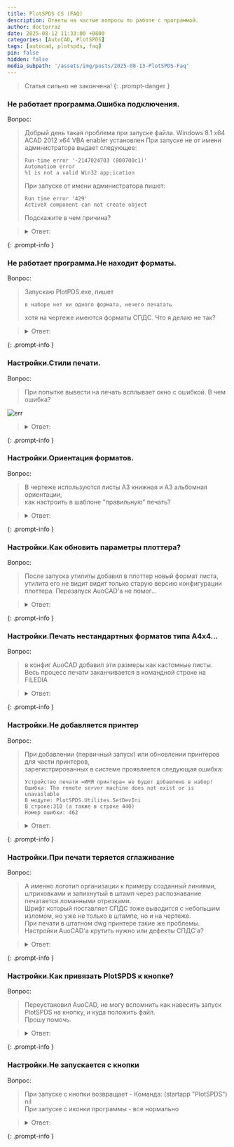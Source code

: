 ```yaml
---
title: PlotSPDS CS (FAQ)
description: Ответы на частые вопросы по работе с программой.
author: doctorraz
date: 2025-08-12 11:33:00 +0800
categories: [AutoCAD, PlotSPDS]
tags: [autocad, plotspds, faq]
pin: false
hidden: false
media_subpath: '/assets/img/posts/2025-08-13-PlotSPDS-Faq'
---
```


> Статья сильно не закончена!
{: .prompt-danger }

### Не работает программа.Ошибка подключения.

Вопрос:
> Добрый день такая проблема при запуске файла.
> Windows 8.1 x64 ACAD 2012 x64 VBA enabler установлен
> При запуске не от имени администратора выдает следующее:
> ```
> Run-time error '-2147024703 (800700c1)'
> Automatiom error
> %1 is not a valid Win32 app;ication
> ```
> При запуске от имени администратора пишет:
> ```
> Run time error '429'
> ActiveX component can not create object
> ```
> Подскажите в чем причина?

> <details><summary>Ответ: </summary>
> <p>
> 
> Происходит это из-за того, что программа не может подключиться к серверу МcCOM2<br/>
> Причин может быть несколько:
> <ol>
> <li> Не запущен СПДС CS <br/>
> - решение: запускать СПДС только родным ярлыком программы.</li>
> <li> Была удалена <br> предыдущая </br> версия СПДС ПОСЛЕ установки более новой версии. <br/>
> - решение: заново зарегистрировать библиотеку МcCOM2.dll, или переустановить СПДС.</li>
> <li> Запускается энаблер СПДС и не позволяет подключиться к серверу МcCOM2. <br/>
> - решение: т.к. у нас есть СПДС, то <i>mcsEnabler</i> не нужен,<br/>
> при закрытом AutoCAD, надо переименовать файл <b>mcsEnabler.dbx</b>, расположенный в <br/>
> <i>c:\Program Files\CSoft\СПДС GraphiCS ХХ\mgХxХХ\mcsEnabler.dbx</i></li>
> <li>Возможно PlotPDS и AutoCAD запущены из под разных учетных записей или с разными правами<br/>
> - решение: 
>     <ol>
>     <li> Прописать каталог программы печати в путях поиска AutoCAD </li>
>     <li> Для запуска программы из среды AutoCAD можно применить такой lisp:<br/>
>     (defun C:пч () (startapp "PlotSPDS.exe") (princ))</li>
>     </ol>
> </li>
> </ol>
> 
> </p>
> </details> 
{: .prompt-info }

### Не работает программа.Не находит форматы.

Вопрос:
> Запускаю PlotPDS.exe, пишет 
> ```
> в наборе нет ни одного формата, нечего печатать
>```
> хотя на чертеже имеются форматы СПДС.
> Что я делаю не так?

> <details><summary>Ответ: </summary>
> <p>
> 
> Если при этом нет никаких ошибок и сообщений, а форматы точно есть на чертеже, возможно запущено несколько экземпляров CAD (программа может подключаться только к одному).<br/>
> - решение: оставить в работе один экземпляр CAD
>
> </p>
> </details> 
{: .prompt-info }

###  Настройки.Стили печати.

Вопрос:
> При попытке вывести на печать всплывает окно с ошибкой. В чем ошибка?

![err](Err-stb.png)

> <details><summary>Ответ: </summary>
> <p>
> 
> Вы печатаете в <i>именованных</i> стилях, а программа может выводить на печать только в <i>цветозависимых</i>.
> 
> </p>
> </details> 
{: .prompt-info }
 
### Настройки.Ориентация форматов.

Вопрос:
> В чертеже используются листы А3 книжная и А3 альбомная ориентации, <br/>
как настроить в шаблоне "правильную" печать?

> <details><summary>Ответ: </summary>
> <p>
> 
> Никаких настроек в шаблоне производить не требуется<br/>
> В шаблоне задается только желательный формат, принтер и стиль печати<br/>
> Масштаб и <i>ориентация</i> определяются автоматически, по свойствам формата
> 
> </p>
> </details> 
{: .prompt-info }

### Настройки.Как обновить параметры плоттера? 

Вопрос:
> После запуска утилиты добавил в плоттер новый формат листа, \
> утилита его не видит видит только старую версию конфигурации плоттера. Перезапуск AuoCAD'а не помог...

> <details><summary>Ответ: </summary>
> <p>
> 
> В окне "Шаблоны" в правом верхнем углу кнопка, так и называется <b>Обновить принтеры</b>
> 
> </p>
> </details> 
{: .prompt-info }

### Настройки.Печать нестандартных форматов типа А4х4...

Вопрос:
> в конфиг AuoCAD добавил эти размеры как кастомные листы.\
> Весь процесс печати заканчивается в командной строке на FILEDIA

> <details><summary>Ответ: </summary>
> <p>
> 
> В настройке шаблонов программы надо каждому формату задать принтер, лист и т.д. (один раз)
> Двойным кликом по строке.<br/>
> Шаблонов можно сделать сколько угодно.
> 
> </p>
> </details> 
{: .prompt-info }

### Настройки.Не добавляется принтер

Вопрос:
> При добавлении (первичный запуск) или обновлении принтеров для части принтеров, \
> зарегистрированных в системе проявляется следующая ошибка:
> ```
> Устройство печати =ИМЯ принтера= не будет добавлено в набор!
> Ошибка: The remote server machine does not exist or is unavailable
> В модуле: PlotSPDS.Utilites.SetDevIni
> В строке:310 (а также в строке 440)
> Номер ошибки: 462
> ```

> <details><summary>Ответ: </summary>
> <p>
> 
> Программа не может добавить конфигурацию этого устройства печати в набор.<br/>
> Скорее всего не сможете напечатать на этом устройстве и руками.<br/>
> В остальном все должно работать нормально.
>
> </p>
> </details> 
{: .prompt-info }

### Настройки.При печати теряется сглаживание

Вопрос:
> А именно логотип организации к примеру созданный линиями, штриховками и запихнутый в штамп через распознавание печатается ломанными отрезками. \
> Шрифт который поставляет СПДС тоже выводится с небольшим изломом, но уже не только в штампе, но и на чертеже.\
> При печати в штатном dwg принтере такие же проблемы. Настройки AuoCAD'а крутить нужно или дефекты СПДС'а?

> <details><summary>Ответ: </summary>
> <p>
> 
> Проверить в чем проблема легко... <br/>
> Все взорвать и вывести на печать не запуская СПДС.. Только средствами AuoCAD.<br/>
> Осмелюсь предположить, что в настройках печати установлено черновое качество.<br/>
> Поставить "нормальное" и проверить.<br/>
>
> </p>
> </details> 
{: .prompt-info }

### Настройки.Как привязать PlotSPDS к кнопке?

Вопрос:
> Переустановил AuoCAD, не могу вспомнить как навесить запуск PlotSPDS на кнопку, и куда положить файл.\
> Прошу помочь.

> <details><summary>Ответ: </summary>
> <p>
>
> <ol>
> <li>кнопка или пункт меню:  <br/>
> <i>^C^C(startapp "PlotSPDS") </i> <li/>
> <li> лисп на алиас кнопок: <br/>
> <pre>
> (defun C:пч()
> (startapp "PlotSPDS.exe")
> (princ)
> )
> <pre/>
> PlotSPDS.exe скопировать  в каталог путей поиска файлов AutoCAD, (рабочих, вспомогательных, доверенных)
>  или добавить путь в пути поиска
> </li>
> </ol>
> 
> </p>
> </details> 
{: .prompt-info }



### Настройки.Не запускается с кнопки

Вопрос:
> При запуске с кнопки возвращает - Команда: (startapp "PlotSPDS") nil\
> При запуске с иконки программы - все нормально

> <details><summary>Ответ: </summary>
> <p>
> 
> Прописать папку с PlotSPDS в пути поиска AutoCAD и перезапустить.<br/>
> или скопировать программу в каталог который уже есть в путях поиска AutoCAD
>
> </p>
> </details> 
{: .prompt-info }



<!--
 
 
------------------------------------------------------
Unknown7 сентября 2017 г. в 17:58
Здравствуйте. PlotSPDS 1.2.33, Autocad 2016 СПДС 10. При печати через PDFCreator и просмотре файла через Foxit PhantomPDF вокруг текста появляются рамки. Подозреваю, что фантом распознает текст как комментарии. Раньше такого не было.
Скрытие комментариев в фантоме одноразово решает проблему.

Ответить

moleval7 сентября 2017 г. в 19:28
попробуй переменную EPDFSHX сделать 0

Ответить
Ответы

Unknown21 сентября 2017 г. в 15:42
Спасибо, помогло

> <details><summary>Ответ: </summary>
> <p>
> 
>
> </p>
> </details> 
{: .prompt-info }
------------------------------------------------------
Александр Куценко16 марта 2018 г. в 15:17
Андрей здравствуйте! Подскажите почему сортировка в данном файле происходит в порядке 2-3-1 ?? Что делаю не так?

https://drive.google.com/open?id=1IZSqiu7gePO35JcvNbts56bmTxyx72Ue
https://drive.google.com/open?id=1luxnJB2J7Fje4Bq_Zp-a8V-VEd_2HLdO

Ответить
Ответы

Александр Куценко16 марта 2018 г. в 15:18
Имею в виду сортировка листов при печати.
Вот к примеру получившийся ПДФ:
https://drive.google.com/open?id=1F3RmI3DSbx0gKp2etcGqAfNo_p66RsFz


doctorraz16 марта 2018 г. в 15:40
Что печатать? выберите "активную вкладку"
Очевидно, что при печати со всего документа, сортировка по координатам смысла не имеет, надо будет поправить
Спасибо.

Александр Куценко16 марта 2018 г. в 16:06
Да, с параметром "активная вкладка" сортирует правильно. Спасибо.

> <details><summary>Ответ: </summary>
> <p>
> 
>
> </p>
> </details> 
{: .prompt-info }
------------------------------------------------------
Денис16 декабря 2018 г. в 05:00
Добрый день!
Подскажите как работать с нестандартными размерами листа, создал в СПДС удлиненный А2 и в принтере создал такого же размера, как настроить чтобы программа сопоставляла их и корректно выводила на печать?
спасибо

Ответить
Ответы

doctorraz17 декабря 2018 г. в 10:29
запускаете программу (при запущенном АК и СПДС)
заходите в шаблоны
жмете кнопку обновить принтеры
потом в нужном шаблоне выбираете принтер и формат листа, такж е делаете остальные настройки.. масштаб, стиль печати, смещение

> <details><summary>Ответ: </summary>
> <p>
> 
>
> </p>
> </details> 
{: .prompt-info }
------------------------------------------------------

Денис1 августа 2019 г. в 07:25
Добрый день! все прекрасно работало, внезапно появилась такая ошибка
Ошибка "text" property is read-only
В модуле PlotSPDS.wndPlot.Form_Load
В строке 410
Номер ошибки 383
Autocad 2015 x64 + СПДС 10 x64
В чем может быть проблема? спасибо

Ответить
Ответы

doctorraz1 августа 2019 г. в 07:37
По всей видимости был удален шаблон печати или программа его не находит (скорее всего после аварийного или некорректного завершения работы программы)
В этом случае выпадающий список "Шаблон" будет пустой
Надо открыть список выбрать любой доступный шаблон и выйти из программы либо запустить печать.
Впоследствии ошибка не должна повториться.


Денис1 августа 2019 г. в 07:47
Точно! Спасибо! мог бы и сам догадаться))

> <details><summary>Ответ: </summary>
> <p>
> 
>
> </p>
> </details> 
{: .prompt-info }
------------------------------------------------------
Анонимный19 января 2023 г. в 19:24
Андрей, приветствую. Вопрос следующего характера, файл .dwg находится и редактируется на сетевом диске (локальная сеть), PlotSPDS не хочет его распечатывать в .pdf. Есть какие то решения, кроме переноса файла на компьютер?

Ответить
Ответы

Андрей19 января 2023 г. в 22:17
Подкдючай сетевой ресурс, как виртуальный диск (subst)
И открывай dwg с этого виртуального диска, должно получиться


Анонимный20 января 2023 г. в 12:53
Андрей, спасибо! Всё работает как надо 👍👍👍

> <details><summary>Ответ: </summary>
> <p>
> 
>
> </p>
> </details> 
{: .prompt-info }
------------------------------------------------------
Андрей30 декабря 2022 г. в 16:03
Встроенный защитник Win10 находит вирус.
Обнаружено: Trojan:Script/Wacatac.B!ml

Ответить
Ответы

doctorraz30 декабря 2022 г. в 20:54
Проверь на virustotal
Если и там найдет можно ж не пользоваться

Ответить

> <details><summary>Ответ: </summary>
> <p>
> 
>
> </p>
> </details> 
{: .prompt-info }
------------------------------------------------------
Unknown4 января 2017 г. в 15:44
Андрей приветствую! Поздравляю с НГ! Здоровья и финансового благополучия желаю!
С новым файлом PlotSPDS возникли сложности при попытке отправить на печать, всплывающее окно оповещает об ошибке - https://drive.google.com/open?id=0B3KF4JA-PbY5Y00zTGJxZzZwTEU.
AutoCAD естественно запускается через - CS Интегратор for AutoCAD.
Где искать проблему?
Спасибо!

Ответить
Ответы

doctorraz6 января 2017 г. в 10:30
Код программы не менялся
Сто раз уже обсуждалось... переименуй энаблер c:\Program Files\CSoft\СПДС GraphiCS 10\mgХХХХ\mcsEnabler.dbx
он запускается и блокирует работу МсСОМ

> <details><summary>Ответ: </summary>
> <p>
> 
>
> </p>
> </details> 
{: .prompt-info }
------------------------------------------------------
Unknown14 марта 2018 г. в 12:28
AutoCAD не запущен! Или с ним нет связи!
Ошибка: ActiveX component can't create object
В модуле: PlotSPDS.Ini.Main
В строке: 180
Номер ошибки: 429
PlotSPDS будет закрыт!

ОС: Windows 10
AutoCAD 2016, SPDS 10.

Ответить
Ответы

doctorraz16 марта 2018 г. в 15:44
Программа не может подключиться к AutoCAD.
К сожалению на Win10 протестировать возможности нет.
Возможно, причина в некорректной регистрации библиотек AutoCAD при его установке удалении.

> <details><summary>Ответ: </summary>
> <p>
> 
>
> </p>
> </details> 
{: .prompt-info }
------------------------------------------------------

Денис17 марта 2020 г. в 05:53
Добрый день!
Хмм.. "Приложение просмотра файлов ПДФ не установлено", чтобы это могло быть..
Акробат есть, PDF exchange есть, подскажите пожалуйста!

Ответить
Ответы

doctorraz17 марта 2020 г. в 08:06
Если просто вывести на печать средствами AutoCAD DWG to PDF файл PDF откроется?
В любом случае PlotSPDS отношения к этому не имеет, проверяйте ассоциации файлов PDF в системе.


Денис18 марта 2020 г. в 04:12
Да, так все открывает! Спасибо! надо искать причину

> <details><summary>Ответ: </summary>
> <p>
> 
>
> </p>
> </details> 
{: .prompt-info }
------------------------------------------------------
Ответить

Денис7 июня 2020 г. в 14:15
Добрый день!
А есть ли какая нибудь инструкция как научить программу печатать нестандартные размеры листов?

Ответить
Ответы

doctorraz7 июня 2020 г. в 14:25
Печатает форматы в соответствии с ГОСТ 2.301-68
Основные и производные форматы.
Что Вы понимаете под нестандартными форматами?

Ответить

Денис8 июня 2020 г. в 08:50
Например длинные А3 размерами 594х297, 594 это для того чтобы вписать в рулон шириной 594 мм.
Пробовал создавать новый формат в СПДС такого размера, нестандартный лист в DWG to PDF, но не получается чтобы программа их сопоставляла.

Ответить
Ответы

doctorraz8 июня 2020 г. в 09:10
не бывает таких форматов по http://docs.cntd.ru/document/gost-2-301-68-eskd
Пришлите мне на почту, что не получается.
Не вижу смысла добавлять в программу функционал назначения произвольного формата (не по ГОСТ)

> <details><summary>Ответ: </summary>
> <p>
> 
>
> </p>
> </details> 
{: .prompt-info }
------------------------------------------------------
Ответить

Sokolov1 июля 2020 г. в 17:15
Добрый день, подскажите пожалуйста PlotSPDS для AutoCAD 2008-2016 + СПДС CS 7, 8.0 не запускается, не подскажите в чем может быть дело?
(Эта копия программы работает некорректно!!! необходимо обновление с сайта разработчика)
Это тоже закончилась лицензия?

Ответить
Ответы

doctorraz1 июля 2020 г. в 20:50
Проблема в том, что об отказе поддержки СПДС 8.0 и древнее я оповестил еще три года назад.
По возможности (при наличии времени) в ближайшие дни сделаю продление печати под древние СПДС до НГ.
Впоследствии продлений не будет.
Если кому очень нужно пишите мне на почту, будем решать в индивидуальном порядке.

> <details><summary>Ответ: </summary>
> <p>
> 
>
> </p>
> </details> 
{: .prompt-info }
------------------------------------------------------

Анонимный25 февраля 2021 г. в 10:43
Добрый день! Программа отличная и всегда хорошо работала. Но сейчас появилась проблема, не печатает выноски СПДС. Остальные объекты СПДС печатаются. AutoCAD 2020 + SPDS 2021

Ответить
Ответы

doctorraz25 февраля 2021 г. в 10:48
Пришлите мне на почту:
Файл который не печатается dwg
Файл где не напечатались выноски PDF
Сразу после неудачной печати заархивируйте папку c:\Users\[User]\AppData\Roaming\PlotSPDS\ и то же в письмо
Также заархивируйте и пришлите папку c:\Users\razygraevaa\AppData\Roaming\Autodesk\AutoCAD 2020\R22.0\rus\Plotters\
Буду разбираться


Unknown30 мая 2021 г. в 18:38
Мне помогло - возврат к стандартным настройкам СПДС GraphiCS 21.

> <details><summary>Ответ: </summary>
> <p>
> 
>
> </p>
> </details> 
{: .prompt-info }
------------------------------------------------------

Burm4 мая 2021 г. в 13:24
Ошибка:Subscript out of range
В модуле PlotSPDS.Uils_ModCLS.GetArrKeyVal
Номер ошибки: 9

Ответить
Ответы

Андрей4 мая 2021 г. в 13:42
Возможно некорректно удален шаблон.
Если повторяется пишите мне на почту. Будем чинить
------------------------------------------------------
Антон18 февраля 2022 г. в 11:58
Можно ли адаптировать ПЛОТСПДС для ZWCAD 2021 с СПДС GraphiCS 2022 ?

Ответить
Ответы

Андрей18 февраля 2022 г. в 15:29
Можно, но сейчас занимаюсь PlotSPDS для nanoCAD СПДС

> <details><summary>Ответ: </summary>
> <p>
> 
>
> </p>
> </details> 
{: .prompt-info }

## Твики

### Как восстановить регистрацию СПДС

### Как отключить Enabler

-->






 

